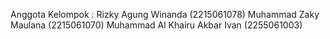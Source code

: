 Anggota Kelompok :
Rizky Agung Winanda 	         	(2215061078)
Muhammad Zaky Maulana		        (2215061070)
Muhammad Al Khairu Akbar Ivan 	(2255061003)
